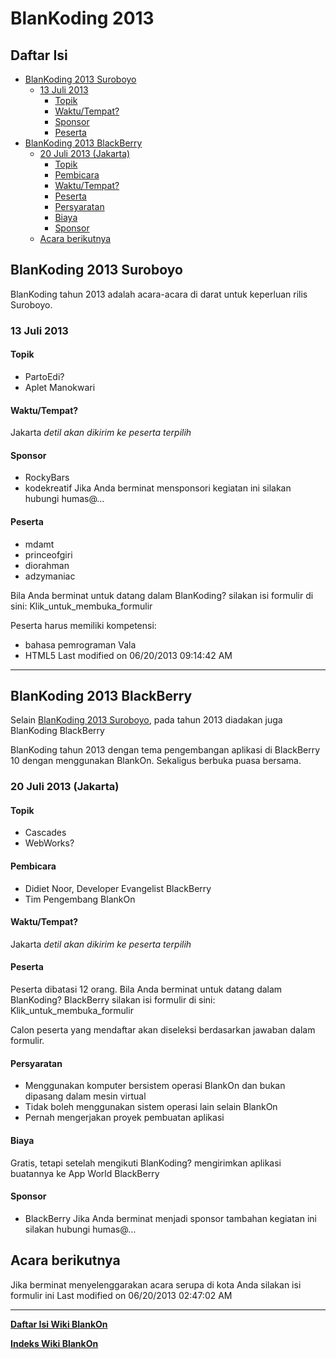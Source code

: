 # BlanKoding 2013

## Daftar Isi
 * [BlanKoding 2013 Suroboyo](#blankoding-2013-suroboyo)
    * [13 Juli 2013](#13-juli-2013)
        * [Topik](#topik)
        * [Waktu/Tempat?](#waktutempat)
        * [Sponsor](#sponsor)
        * [Peserta](#peserta)
 * [BlanKoding 2013 BlackBerry](#blankoding-2013-blackberry)
    * [20 Juli 2013 (Jakarta)](#20-juli-2013-jakarta)
        * [Topik](#topik-1)
        * [Pembicara](#pembicara)
        * [Waktu/Tempat?](#waktutempat-1)
        * [Peserta](#peserta-1)
        * [Persyaratan](#persyaratan)
        * [Biaya](#biaya)
        * [Sponsor](#sponsor-1)
    * [Acara berikutnya](#acara-berikutnya)

## BlanKoding 2013 Suroboyo
BlanKoding tahun 2013 adalah acara-acara di darat untuk keperluan rilis Suroboyo.

### 13 Juli 2013

#### Topik
   * PartoEdi?
   * Aplet Manokwari

#### Waktu/Tempat?
Jakarta _detil akan dikirim ke peserta terpilih_

#### Sponsor
   * RockyBars
   * kodekreatif
Jika Anda berminat mensponsori kegiatan ini silakan hubungi humas@…

#### Peserta
   * mdamt
   * princeofgiri
   * diorahman
   * adzymaniac

Bila Anda berminat untuk datang dalam BlanKoding? silakan isi formulir di sini:
Klik_untuk_membuka_formulir

Peserta harus memiliki kompetensi:
   * bahasa pemrograman Vala
   * HTML5
Last modified on 06/20/2013 09:14:42 AM

---
## BlanKoding 2013 BlackBerry
Selain [BlanKoding 2013 Suroboyo](#blankoding-2013-suroboyo), pada tahun 2013 diadakan juga BlanKoding BlackBerry

BlanKoding tahun 2013 dengan tema pengembangan aplikasi di BlackBerry 10 dengan menggunakan BlankOn. Sekaligus berbuka puasa bersama.

### 20 Juli 2013 (Jakarta)

#### Topik
   * Cascades
   * WebWorks?

#### Pembicara
   * Didiet Noor, Developer Evangelist BlackBerry
   * Tim Pengembang BlankOn

#### Waktu/Tempat?
Jakarta *detil akan dikirim ke peserta terpilih*

#### Peserta
Peserta dibatasi 12 orang. Bila Anda berminat untuk datang dalam BlanKoding?
BlackBerry silakan isi formulir di sini: 
Klik_untuk_membuka_formulir

Calon peserta yang mendaftar akan diseleksi berdasarkan jawaban dalam formulir.

#### Persyaratan
   * Menggunakan komputer bersistem operasi BlankOn dan bukan dipasang dalam
     mesin virtual
   * Tidak boleh menggunakan sistem operasi lain selain BlankOn
   * Pernah mengerjakan proyek pembuatan aplikasi

#### Biaya
Gratis, tetapi setelah mengikuti BlanKoding? mengirimkan aplikasi buatannya ke
App World BlackBerry

#### Sponsor
   * BlackBerry
Jika Anda berminat menjadi sponsor tambahan kegiatan ini silakan hubungi
humas@…

## Acara berikutnya
Jika berminat menyelenggarakan acara serupa di kota Anda silakan isi formulir
ini
Last modified on 06/20/2013 02:47:02 AM

---
[**Daftar Isi Wiki BlankOn**](/DaftarIsi/README.md)

[**Indeks Wiki BlankOn**](/Indeks.md)


